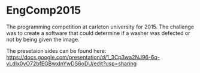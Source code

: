 # EngComp2015
The programming competition at carleton university for 2015. The challenge was to create a software that could 
determine if a washer was defected or not by being given the image. 

The presetaion sides can be found here: 
https://docs.google.com/presentation/d/1_3Cp3wa2NJ96-6q-vLdIx0yO72bfEGBwxInYwDS6oDU/edit?usp=sharing
